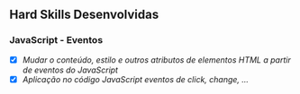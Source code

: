 ## Hard Skills Desenvolvidas 

### JavaScript - Eventos

- [X] _Mudar o conteúdo, estilo e outros atributos de elementos HTML a partir de eventos do JavaScript_
- [X] _Aplicação no código JavaScript eventos de click, change, ..._
